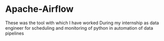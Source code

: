 # Apache-Airflow
These was the tool with which I have worked During my internship as data engineer for scheduling and monitoring of python  in automation of data  pipelines 
